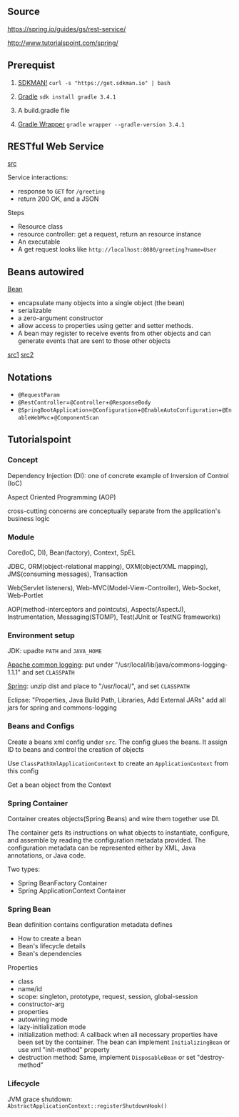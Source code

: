 ## Source
https://spring.io/guides/gs/rest-service/

http://www.tutorialspoint.com/spring/

## Prerequist
1. [SDKMAN!](http://sdkman.io/install.html)
`curl -s "https://get.sdkman.io" | bash`

2. [Gradle](https://gradle.org/install)
`sdk install gradle 3.4.1`

3. A build.gradle file

4. [Gradle Wrapper](https://spring.io/guides/gs/gradle/)
`gradle wrapper --gradle-version 3.4.1`

## RESTful Web Service
[src](https://spring.io/guides/gs/rest-service/)

Service interactions:
- response to `GET` for `/greeting`
- return 200 OK, and a JSON

Steps
- Resource class
- resource controller: get a request, return an resource instance
- An executable
- A get request looks like `http://localhost:8080/greeting?name=User`

## Beans autowired
[Bean](https://en.wikipedia.org/wiki/JavaBeans)
- encapsulate many objects into a single object (the bean)
- serializable
- a zero-argument constructor
- allow access to properties using getter and setter methods.
- A bean may register to receive events from other objects and can generate events that are sent to those other objects

[src1](http://www.mkyong.com/spring/spring-auto-wiring-beans-in-xml/)
[src2](https://www.mkyong.com/spring/spring-auto-wiring-beans-with-autowired-annotation/)

## Notations
- `@RequestParam`
- `@RestController`=`@Controller`+`@ResponseBody`
- `@SpringBootApplication`=`@Configuration`+`@EnableAutoConfiguration`+`@EnableWebMvc`+`@ComponentScan`

## Tutorialspoint

### Concept
Dependency Injection (DI): one of concrete example of Inversion of Control (IoC)

Aspect Oriented Programming (AOP)

cross-cutting concerns are conceptually separate from the application's business logic

### Module
Core(IoC, DI), Bean(factory), Context, SpEL

JDBC, ORM(object-relational mapping), OXM(object/XML mapping), JMS(consuming messages), Transaction

Web(Servlet listeners), Web-MVC(Model-View-Controller), Web-Socket, Web-Portlet

AOP(method-interceptors and pointcuts), Aspects(AspectJ), Instrumentation, Messaging(STOMP), Test(JUnit or TestNG frameworks)

### Environment setup
JDK: upadte `PATH` and `JAVA_HOME`

[Apache common logging](https://commons.apache.org/proper/commons-logging/download_logging.cgi): put under "/usr/local/lib/java/commons-logging-1.1.1" and set `CLASSPATH`

[Spring](https://repo.spring.io/release/org/springframework/spring/): unzip dist and place to "/usr/local/", and set `CLASSPATH`

Eclipse: "Properties, Java Build Path, Libraries, Add External JARs" add all jars for spring and commons-logging

### Beans and Configs
Create a beans xml config under `src`. The config glues the beans. It assign ID to beans and control the creation of objects

Use `ClassPathXmlApplicationContext` to create an `ApplicationContext` from this config

Get a bean object from the Context


### Spring Container
Container creates objects(Spring Beans) and wire them together use DI.

The container gets its instructions on what objects to instantiate, configure, and assemble by reading the configuration metadata provided. The configuration metadata can be represented either by XML, Java annotations, or Java code.

Two types:
- Spring BeanFactory Container
- Spring ApplicationContext Container

### Spring Bean
Bean definition contains configuration metadata defines
- How to create a bean
- Bean's lifecycle details
- Bean's dependencies

Properties
- class
- name/id
- scope: singleton, prototype, request, session, global-session
- constructor-arg
- properties
- autowiring mode
- lazy-initialization mode
- initialization method: A callback when all necessary properties have been set by the container. The bean can implement `InitializingBean` or use xml "init-method" property
- destruction method: Same, implement `DisposableBean` or set "destroy-method"


### Lifecycle
JVM grace shutdown: `AbstractApplicationContext::registerShutdownHook()`
